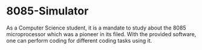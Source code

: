 # 8085-Simulator
As a Computer Science student, it is a mandate to study about the 8085 microprocessor which was a pioneer in its filed. With the provided software, one can perform coding for different coding tasks using it.
